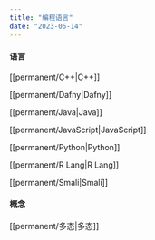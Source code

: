 ```yaml
---
title: "编程语言"
date: "2023-06-14"
---
```


#### 语言
[[permanent/C++|C++]]

[[permanent/Dafny|Dafny]]

[[permanent/Java|Java]]

[[permanent/JavaScript|JavaScript]]

[[permanent/Python|Python]]

[[permanent/R Lang|R Lang]]

[[permanent/Smali|Smali]]

#### 概念
[[permanent/多态|多态]]